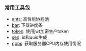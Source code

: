 


### 常用工具包

   - [ants](https://github.com/WangJiu-czy/golang-demo/tree/main/utils/ants): 高性能协程池
   - [bar](https://github.com/WangJiu-czy/golang-demo/tree/main/utils/bar): 下载进度条
   - [token](https://github.com/WangJiu-czy/golang-demo/tree/main/utils/token): 使用jwt加密生产token
   - [seq](https://github.com/WangJiu-czy/golang-demo/tree/main/utils/seq): id和uuid生成
   - [gops](https://github.com/WangJiu-czy/golang-demo/tree/main/utils/gops): 获取服务器CPU内存使用情况